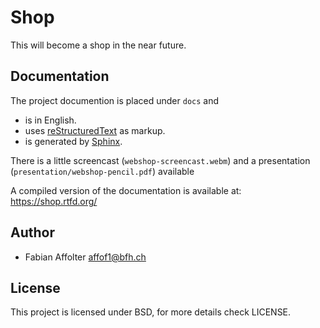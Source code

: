 Shop
====

This will become a shop in the near future.


Documentation
-------------
The project documention is placed under `docs` and 

- is in English.
- uses [reStructuredText](http://docutils.sourceforge.net/rst.html) as markup.
- is generated by [Sphinx](http://sphinx-doc.org/).

There is a little screencast (`webshop-screencast.webm`) and a presentation
(`presentation/webshop-pencil.pdf`) available

A compiled version of the documentation is available at:
https://shop.rtfd.org/

Author
------

- Fabian Affolter affof1@bfh.ch

License
-------
This project is licensed under BSD, for more details check LICENSE.
